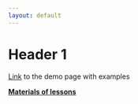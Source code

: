 ```yaml
---
layout: default
---
```

# Header 1

[Link](smth.md) to the demo page with examples

**[Materials of lessons](lessons.md)**